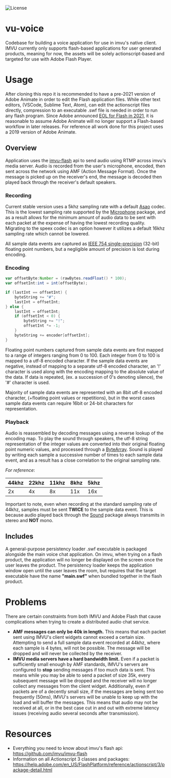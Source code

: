 ![License](https://img.shields.io/github/license/hsoju/vu-voice)

# vu-voice

Codebase for building a voice application for use in imvu's native client. IMVU currently only supports flash-based applications for user generated products, meaning for now, the assets will be solely actionscript-based and targeted for use with Adobe Flash Player.

# Usage

After cloning this repo it is recommended to have a pre-2021 version of Adobe Animate in order to edit the Flash application files. While other text editors, (VSCode, Sublime Text, Atom), can edit the actionscript files directly, compression to an executable .swf file is needed in order to run any flash program. Since Adobe announced [EOL for Flash in 2021](https://www.adobe.com/products/flashplayer/end-of-life.html), it is reasonable to assume Adobe Animate will no longer support a Flash-based workflow in later releases. For reference all work done for this project uses a 2019 version of Adobe Animate.

## Overview

Application uses the [imvu-flash](https://github.com/imvu/imvu-flash) api to send audio using RTMP across imvu's media server. Audio is recorded from the user's microphone, encoded, then sent across the network using AMF (Action Message Format). Once the message is picked up on the receiver's end, the message is decoded then played back through the receiver's default speakers.

### Recording

Current stable version uses a 5khz sampling rate with a default [Asao](https://help.adobe.com/en_US/FlashPlatform/reference/actionscript/3/flash/media/Microphone.html#codec) codec. This is the lowest sampling rate supported by the [Microphone](https://help.adobe.com/en_US/FlashPlatform/reference/**actionscript**/3/flash/media/Microphone.html#rate) package, and as a result allows for the minimum amount of audio data to be sent with each packet at the expense of having the lowest recording quality. Migrating to the speex codec is an option however it utilizes a default 16khz sampling rate which cannot be lowered.

All sample data events are captured as [IEEE 754 single-precision](<https://help.adobe.com/en_US/FlashPlatform/reference/actionscript/3/flash/utils/ByteArray.html#readFloat()>) (32-bit) floating point numbers, but a negligible amount of precision is lost during encoding.

### Encoding

```Actionscript
var offsetByte:Number = (rawBytes.readFloat() * 100);
var offsetInt:int = int(offsetByte);

if (lastInt == offsetInt) {
    byteString += "#";
    lastInt = offsetInt;
} else {
    lastInt = offsetInt;
    if (offsetInt < 0) {
        byteString += "!";
        offsetInt *= -1;
    }
    byteString += encoder[offsetInt];
}
```

Floating point numbers captured from sample data events are first mapped to a range of integers ranging from 0 to 100. Each integer from 0 to 100 is mapped to a utf-8 encoded character. If the sample data events are negative, instead of mapping to a separate utf-8 encoded character, an '!' character is used along with the encoding mapping to the absolute value of the data. If data is repeated, (ex. a succession of 0's denoting silence), the '#' character is used.

Majority of sample data events are represented with an 8bit utf-8 encoded character, (+floating point values or repetitions), but in the worst cases sample data events can require 16bit or 24-bit characters for representation.

### Playback

Audio is reassembled by decoding messages using a reverse lookup of the encoding map. To play the sound through speakers, the utf-8 string representation of the integer values are converted into their original floating point numeric values, and processed through a [ByteArray](https://help.adobe.com/en_US/FlashPlatform/reference/actionscript/3/flash/utils/ByteArray.html). Sound is played by writing each sample a successive number of times to each sample data event, and as a result has a close correlation to the original sampling rate.

_For reference_:

| 44khz | 22khz | 11khz | 8khz | 5khz |
| ----- | ----- | ----- | ---- | ---- |
| 2x    | 4x    | 8x    | 11x  | 16x  |

Important to note, even when recording at the standard sampling rate of 44khz, samples must be sent **TWICE** to the sample data event. This is because audio played back through the [Sound](https://help.adobe.com/en_US/FlashPlatform/reference/actionscript/3/flash/media/Sound.html) package always transmits in stereo and **NOT** mono.

## Includes

A general-purpose persistency loader .swf executable is packaged alongside the main voice chat application. On imvu, when trying on a flash product, the application will no longer be displayed on the screen once the user leaves the product. The persistency loader keeps the application window open until the user leaves the room, but requires that the target executable have the name **"main.swf"**
when bundled together in the flash product.

# Problems

There are certain constraints from both IMVU and Adobe Flash that cause complications when trying to create a distributed audio chat service.

- **AMF messages can only be 40k in length.** This means that each packet sent using IMVU's client widgets cannot exceed a certain size. Attempting to send a full sample data event recorded at 44khz, where each sample is 4 bytes, will not be possible. The message will be dropped and will never be collected by the receiver.
- **IMVU media servers have a hard bandwidth limit.** Even if a packet is sufficiently small enough by AMF standards, IMVU's servers are configured to **stop** sending messages if too much data is sent. This means while you may be able to send a packet of size 35k, every subsequent message will be dropped and the receiver will no longer collect any messages from the client widget. Additionally, even if packets are of a decently small size, if the messages are being sent too frequently (50ms), IMVU's servers will be unable to keep up with the load and will buffer the messages. This means that audio may not be received at all, or in the best case cut in and out with extreme latency issues (receiving audio several seconds after transmission).

# Resources

- Everything you need to know about imvu's flash api: https://github.com/imvu/imvu-flash
- Information on all Actionscript 3 classes and packages: https://help.adobe.com/en_US/FlashPlatform/reference/actionscript/3/package-detail.html
